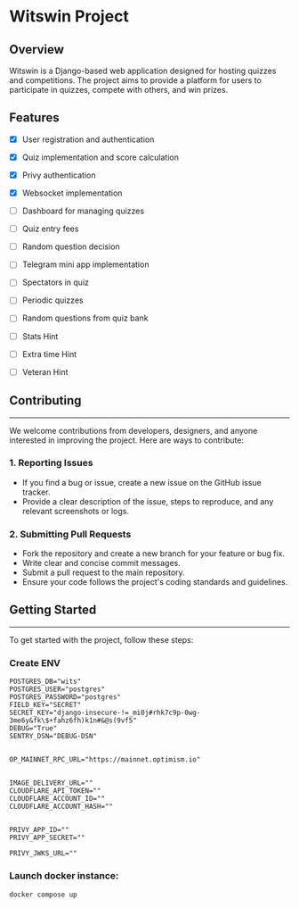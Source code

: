 

# Witswin Project


## Overview

Witswin is a Django-based web application designed for hosting quizzes and competitions. The project aims to provide a platform for users to participate in quizzes, compete with others, and win prizes.

## Features


- [x] User registration and authentication
- [x] Quiz implementation and score calculation
- [x] Privy authentication
- [x] Websocket implementation

- [ ] Dashboard for managing quizzes
- [ ] Quiz entry fees
- [ ] Random question decision
- [ ] Telegram mini app implementation
- [ ] Spectators in quiz
- [ ] Periodic quizzes
- [ ] Random questions from quiz bank
- [ ] Stats Hint
- [ ] Extra time Hint
- [ ] Veteran Hint


## Contributing
------------

We welcome contributions from developers, designers, and anyone interested in improving the project. Here are ways to contribute:

### 1. Reporting Issues

* If you find a bug or issue, create a new issue on the GitHub issue tracker.
* Provide a clear description of the issue, steps to reproduce, and any relevant screenshots or logs.

### 2. Submitting Pull Requests

* Fork the repository and create a new branch for your feature or bug fix.
* Write clear and concise commit messages.
* Submit a pull request to the main repository.
* Ensure your code follows the project's coding standards and guidelines.

## Getting Started
---------------

To get started with the project, follow these steps:

### Create ENV
```env
POSTGRES_DB="wits"
POSTGRES_USER="postgres"
POSTGRES_PASSWORD="postgres"
FIELD_KEY="SECRET"
SECRET_KEY="django-insecure-!=_mi0j#rhk7c9p-0wg-3me6y&fk\$+fahz6fh)k1n#&@s(9vf5"
DEBUG="True"
SENTRY_DSN="DEBUG-DSN"


OP_MAINNET_RPC_URL="https://mainnet.optimism.io"


IMAGE_DELIVERY_URL=""
CLOUDFLARE_API_TOKEN=""
CLOUDFLARE_ACCOUNT_ID=""
CLOUDFLARE_ACCOUNT_HASH=""


PRIVY_APP_ID=""
PRIVY_APP_SECRET=""

PRIVY_JWKS_URL=""
```


<!-- ### Create base network 

```
docker network create base
``` -->

### Launch docker instance:

```
docker compose up
```
